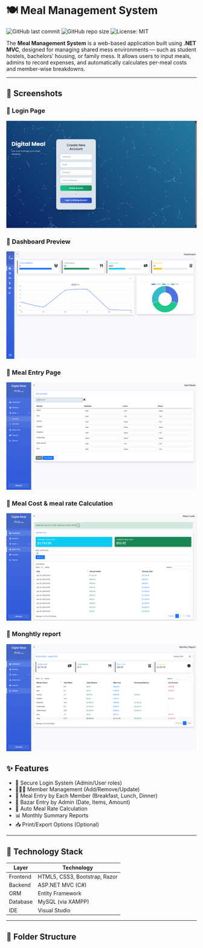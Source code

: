 # 🍽️ Meal Management System

![GitHub last commit](https://img.shields.io/github/last-commit/your-username/meal-management-system?style=flat-square)
![GitHub repo size](https://img.shields.io/github/repo-size/your-username/meal-management-system?style=flat-square)
![License: MIT](https://img.shields.io/badge/License-MIT-blue.svg?style=flat-square)

The **Meal Management System** is a web-based application built using **.NET MVC**, designed for managing shared mess environments — such as student hostels, bachelors’ housing, or family mess. It allows users to input meals, admins to record expenses, and automatically calculates per-meal costs and member-wise breakdowns.

---

## 📸 Screenshots

### 🔻 Login Page
![Login paged Screenshot](https://github.com/CodeByMoheb/Meal_Management_System/blob/main/project%20show/Screenshot%202025-01-18%20015354.png)

### 🔻 Dashboard Preview
![Dashboard](https://github.com/CodeByMoheb/Meal_Management_System/blob/main/Screenshot%202025-01-18%20015427.png)

### 🔻 Meal Entry Page

![meal entry Screenshot](https://github.com/CodeByMoheb/Meal_Management_System/blob/main/Screenshot%202025-01-18%20015616.png?raw=true)
### 🔻 Meal Cost & meal rate Calculation

![mealcost and rate](https://github.com/CodeByMoheb/Meal_Management_System/blob/main/Screenshot%202025-01-18%20015657.png
)



### 🔻 Monghtly report

![Monthly report](https://github.com/CodeByMoheb/Meal_Management_System/blob/main/project%20show/Screenshot%202025-01-18%20015732.png)


## ✨ Features

- 🔐 Secure Login System (Admin/User roles)
- 🧑‍🤝‍🧑 Member Management (Add/Remove/Update)
- 🍛 Meal Entry by Each Member (Breakfast, Lunch, Dinner)
- 🛒 Bazar Entry by Admin (Date, Items, Amount)
- 🔄 Auto Meal Rate Calculation
- 📊 Monthly Summary Reports
- 📥 Print/Export Options (Optional)

---

## 🧱 Technology Stack

| Layer     | Technology                        |
|-----------|-----------------------------------|
| Frontend  | HTML5, CSS3, Bootstrap, Razor     |
| Backend   | ASP.NET MVC (C#)                  |
| ORM       | Entity Framework                  |
| Database  | MySQL (via XAMPP)                 |
| IDE       | Visual Studio                     |

---

## 📁 Folder Structure

